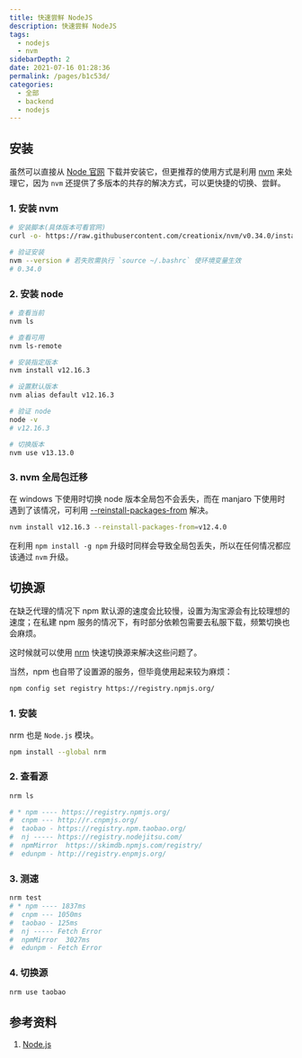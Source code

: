 ```yaml
---
title: 快速尝鲜 NodeJS
description: 快速尝鲜 NodeJS
tags: 
  - nodejs
  - nvm
sidebarDepth: 2
date: 2021-07-16 01:28:36
permalink: /pages/b1c53d/
categories: 
  - 全部
  - backend
  - nodejs
---
```


## 安装

虽然可以直接从 [Node 官网](https://nodejs.org/) 下载并安装它，但更推荐的使用方式是利用 [nvm](https://github.com/creationix/nvm) 来处理它，因为 `nvm` 还提供了多版本的共存的解决方式，可以更快捷的切换、尝鲜。



### 1. 安装 nvm

```bash
# 安装脚本(具体版本可看官网)
curl -o- https://raw.githubusercontent.com/creationix/nvm/v0.34.0/install.sh | bash

# 验证安装
nvm --version # 若失败需执行 `source ~/.bashrc` 使环境变量生效
# 0.34.0
```

### 2. 安装 node

```bash
# 查看当前
nvm ls

# 查看可用
nvm ls-remote

# 安装指定版本
nvm install v12.16.3

# 设置默认版本
nvm alias default v12.16.3

# 验证 node
node -v
# v12.16.3

# 切换版本
nvm use v13.13.0
```

### 3. nvm 全局包迁移

在 windows 下使用时切换 node 版本全局包不会丢失，而在 manjaro 下使用时遇到了该情况，可利用 [--reinstall-packages-from](https://github.com/nvm-sh/nvm#migrating-global-packages-while-installing) 解决。

```bash
nvm install v12.16.3 --reinstall-packages-from=v12.4.0
```

在利用 `npm install -g npm` 升级时同样会导致全局包丢失，所以在任何情况都应该通过 `nvm` 升级。



## 切换源

在缺乏代理的情况下 npm 默认源的速度会比较慢，设置为淘宝源会有比较理想的速度；在私建 npm 服务的情况下，有时部分依赖包需要去私服下载，频繁切换也会麻烦。

这时候就可以使用 [nrm](https://github.com/Pana/nrm) 快速切换源来解决这些问题了。

当然，npm 也自带了设置源的服务，但毕竟使用起来较为麻烦：

```bash
npm config set registry https://registry.npmjs.org/
```



### 1. 安装

nrm 也是 `Node.js` 模块。

```bash
npm install --global nrm
```

### 2. 查看源

```bash
nrm ls

# * npm ---- https://registry.npmjs.org/
#  cnpm --- http://r.cnpmjs.org/
#  taobao - https://registry.npm.taobao.org/
#  nj ----- https://registry.nodejitsu.com/
#  npmMirror  https://skimdb.npmjs.com/registry/
#  edunpm - http://registry.enpmjs.org/
```

### 3. 测速

```bash
nrm test
# * npm ---- 1837ms
#  cnpm --- 1050ms
#  taobao - 125ms
#  nj ----- Fetch Error
#  npmMirror  3027ms
#  edunpm - Fetch Error
```

### 4. 切换源

```bash
nrm use taobao
```



## 参考资料

1. [Node.js](https://nodejs.org/dist/latest-v10.x/docs/api/)